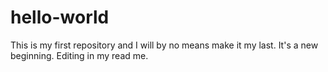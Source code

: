 # hello-world
This is my first repository and I will by no means make it my last. It's a new beginning.
Editing in my read me.
